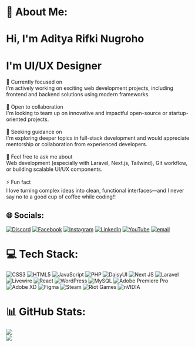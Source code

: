 # 💫 About Me:
# Hi, I'm Aditya Rifki Nugroho<br>
# I'm UI/UX Designer
🔭 Currently focused on<br>
I'm actively working on exciting web development projects, including frontend and backend solutions using modern frameworks.<br><br>👯 Open to collaboration<br>I'm looking to team up on innovative and impactful open-source or startup-oriented projects.<br><br>🤝 Seeking guidance on<br>I'm exploring deeper topics in full-stack development and would appreciate mentorship or collaboration from experienced developers.<br><br>💬 Feel free to ask me about<br>Web development (especially with Laravel, Next.js, Tailwind), Git workflow, or building scalable UI/UX components.<br><br>⚡ Fun fact<br>I love turning complex ideas into clean, functional interfaces—and I never say no to a good cup of coffee while coding!!


## 🌐 Socials:
[![Discord](https://img.shields.io/badge/Discord-%237289DA.svg?logo=discord&logoColor=white)](https://discord.gg/adityarifki) [![Facebook](https://img.shields.io/badge/Facebook-%231877F2.svg?logo=Facebook&logoColor=white)](https://www.facebook.com/profile.php?id=100014439693338) [![Instagram](https://img.shields.io/badge/Instagram-%23E4405F.svg?logo=Instagram&logoColor=white)](https://instagram.com/adityarn_06) [![LinkedIn](https://img.shields.io/badge/LinkedIn-%230077B5.svg?logo=linkedin&logoColor=white)](https://www.linkedin.com/in/aditya-rifki-nugroho/) [![YouTube](https://img.shields.io/badge/YouTube-%23FF0000.svg?logo=YouTube&logoColor=white)](https://www.youtube.com/@adityarn_06) [![email](https://img.shields.io/badge/Email-D14836?logo=gmail&logoColor=white)](mailto:adityarifki.dev@gmail.com) 

# 💻 Tech Stack:
![CSS3](https://img.shields.io/badge/css3-%231572B6.svg?style=for-the-badge&logo=css3&logoColor=white) ![HTML5](https://img.shields.io/badge/html5-%23E34F26.svg?style=for-the-badge&logo=html5&logoColor=white) ![JavaScript](https://img.shields.io/badge/javascript-%23323330.svg?style=for-the-badge&logo=javascript&logoColor=%23F7DF1E) ![PHP](https://img.shields.io/badge/php-%23777BB4.svg?style=for-the-badge&logo=php&logoColor=white) ![DaisyUI](https://img.shields.io/badge/daisyui-5A0EF8?style=for-the-badge&logo=daisyui&logoColor=white) ![Next JS](https://img.shields.io/badge/Next-black?style=for-the-badge&logo=next.js&logoColor=white) ![Laravel](https://img.shields.io/badge/laravel-%23FF2D20.svg?style=for-the-badge&logo=laravel&logoColor=white) ![Livewire](https://img.shields.io/badge/livewire-%234e56a6.svg?style=for-the-badge&logo=livewire&logoColor=white) ![React](https://img.shields.io/badge/react-%2320232a.svg?style=for-the-badge&logo=react&logoColor=%2361DAFB) ![WordPress](https://img.shields.io/badge/WordPress-%23117AC9.svg?style=for-the-badge&logo=WordPress&logoColor=white) ![MySQL](https://img.shields.io/badge/mysql-4479A1.svg?style=for-the-badge&logo=mysql&logoColor=white) ![Adobe Premiere Pro](https://img.shields.io/badge/Adobe%20Premiere%20Pro-9999FF.svg?style=for-the-badge&logo=Adobe%20Premiere%20Pro&logoColor=white) ![Adobe XD](https://img.shields.io/badge/Adobe%20XD-470137?style=for-the-badge&logo=Adobe%20XD&logoColor=#FF61F6) ![Figma](https://img.shields.io/badge/figma-%23F24E1E.svg?style=for-the-badge&logo=figma&logoColor=white) ![Steam](https://img.shields.io/badge/steam-%23000000.svg?style=for-the-badge&logo=steam&logoColor=white) ![Riot Games](https://img.shields.io/badge/riotgames-D32936.svg?style=for-the-badge&logo=riotgames&logoColor=white) ![nVIDIA](https://img.shields.io/badge/nVIDIA-%2376B900.svg?style=for-the-badge&logo=nVIDIA&logoColor=white)
# 📊 GitHub Stats:
![](https://github-readme-stats.vercel.app/api?username=adityarifkidev&theme=radical&hide_border=false&include_all_commits=true&count_private=true)<br/>
![](https://nirzak-streak-stats.vercel.app/?user=adityarifkidev&theme=radical&hide_border=false)<br/>


<!-- Proudly created with GPRM ( https://gprm.itsvg.in ) -->
